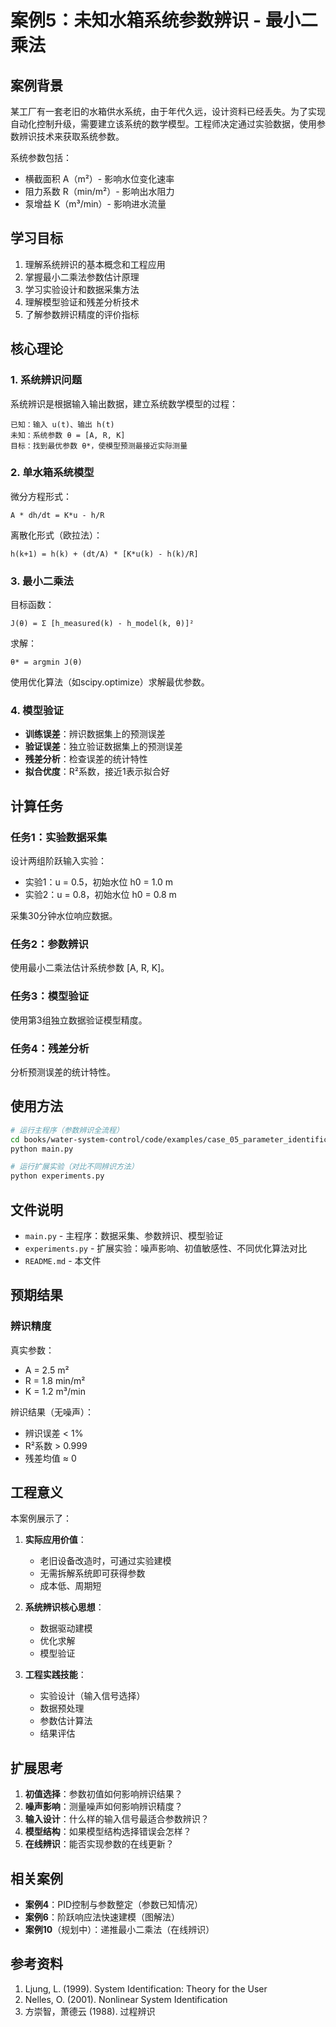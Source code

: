# 案例5：未知水箱系统参数辨识 - 最小二乘法

## 案例背景

某工厂有一套老旧的水箱供水系统，由于年代久远，设计资料已经丢失。为了实现自动化控制升级，需要建立该系统的数学模型。工程师决定通过实验数据，使用参数辨识技术来获取系统参数。

系统参数包括：
- 横截面积 A（m²）- 影响水位变化速率
- 阻力系数 R（min/m²）- 影响出水阻力
- 泵增益 K（m³/min）- 影响进水流量

## 学习目标

1. 理解系统辨识的基本概念和工程应用
2. 掌握最小二乘法参数估计原理
3. 学习实验设计和数据采集方法
4. 理解模型验证和残差分析技术
5. 了解参数辨识精度的评价指标

## 核心理论

### 1. 系统辨识问题

系统辨识是根据输入输出数据，建立系统数学模型的过程：

```
已知：输入 u(t)、输出 h(t)
未知：系统参数 θ = [A, R, K]
目标：找到最优参数 θ*，使模型预测最接近实际测量
```

### 2. 单水箱系统模型

微分方程形式：
```
A * dh/dt = K*u - h/R
```

离散化形式（欧拉法）：
```
h(k+1) = h(k) + (dt/A) * [K*u(k) - h(k)/R]
```

### 3. 最小二乘法

目标函数：
```
J(θ) = Σ [h_measured(k) - h_model(k, θ)]²
```

求解：
```
θ* = argmin J(θ)
```

使用优化算法（如scipy.optimize）求解最优参数。

### 4. 模型验证

- **训练误差**：辨识数据集上的预测误差
- **验证误差**：独立验证数据集上的预测误差
- **残差分析**：检查误差的统计特性
- **拟合优度**：R²系数，接近1表示拟合好

## 计算任务

### 任务1：实验数据采集

设计两组阶跃输入实验：
- 实验1：u = 0.5，初始水位 h0 = 1.0 m
- 实验2：u = 0.8，初始水位 h0 = 0.8 m

采集30分钟水位响应数据。

### 任务2：参数辨识

使用最小二乘法估计系统参数 [A, R, K]。

### 任务3：模型验证

使用第3组独立数据验证模型精度。

### 任务4：残差分析

分析预测误差的统计特性。

## 使用方法

```bash
# 运行主程序（参数辨识全流程）
cd books/water-system-control/code/examples/case_05_parameter_identification
python main.py

# 运行扩展实验（对比不同辨识方法）
python experiments.py
```

## 文件说明

- `main.py` - 主程序：数据采集、参数辨识、模型验证
- `experiments.py` - 扩展实验：噪声影响、初值敏感性、不同优化算法对比
- `README.md` - 本文件

## 预期结果

### 辨识精度

真实参数：
- A = 2.5 m²
- R = 1.8 min/m²
- K = 1.2 m³/min

辨识结果（无噪声）：
- 辨识误差 < 1%
- R²系数 > 0.999
- 残差均值 ≈ 0

## 工程意义

本案例展示了：

1. **实际应用价值**：
   - 老旧设备改造时，可通过实验建模
   - 无需拆解系统即可获得参数
   - 成本低、周期短

2. **系统辨识核心思想**：
   - 数据驱动建模
   - 优化求解
   - 模型验证

3. **工程实践技能**：
   - 实验设计（输入信号选择）
   - 数据预处理
   - 参数估计算法
   - 结果评估

## 扩展思考

1. **初值选择**：参数初值如何影响辨识结果？
2. **噪声影响**：测量噪声如何影响辨识精度？
3. **输入设计**：什么样的输入信号最适合参数辨识？
4. **模型结构**：如果模型结构选择错误会怎样？
5. **在线辨识**：能否实现参数的在线更新？

## 相关案例

- **案例4**：PID控制与参数整定（参数已知情况）
- **案例6**：阶跃响应法快速建模（图解法）
- **案例10**（规划中）：递推最小二乘法（在线辨识）

## 参考资料

1. Ljung, L. (1999). System Identification: Theory for the User
2. Nelles, O. (2001). Nonlinear System Identification
3. 方崇智，萧德云 (1988). 过程辨识
